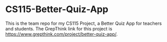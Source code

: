 # CS115-Better-Quiz-App
This is the team repo for my CS115 Project, a Better Quiz App for 
teachers and students. The GrepThink link for this project is 
https://www.grepthink.com/project/better-quiz-app/.

